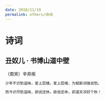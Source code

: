 ```yaml
---
date: 2018/11/19
permalink: others/诗词
---
```

# 诗词

## 丑奴儿 · 书博山道中壁

（南宋）辛弃疾

```md
少年不识愁滋味，爱上层楼。爱上层楼，为赋新词强说愁。

而今识尽愁滋味，欲说还休。欲说还休，却道天凉好个秋！
```
